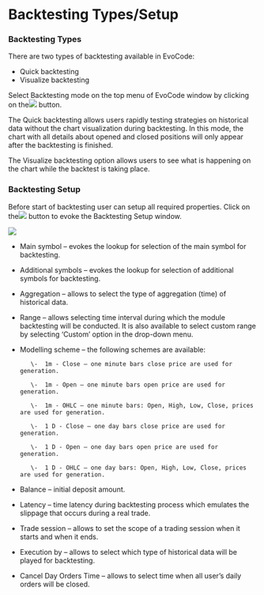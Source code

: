 # Backtesting Types/Setup

### **Backtesting Types**

There are two types of backtesting available in EvoCode:

* Quick backtesting
* Visualize backtesting

 Select Backtesting mode on the top menu of EvoCode window by clicking on the![](<../../.gitbook/assets/3 (43).png>) button.

The Quick backtesting allows users rapidly testing strategies on historical data without the chart visualization during backtesting. In this mode, the chart with all details about opened and closed positions will only appear after the backtesting is finished.

The Visualize backtesting option allows users to see what is happening on the chart while the backtest is taking place.

### **Backtesting Setup** 

Before start of backtesting user can setup all required properties. Click on the![](<../../.gitbook/assets/1 (17).png>)button to evoke the Backtesting Setup window.

![](<../../.gitbook/assets/2 (43).png>)

* Main symbol – evokes the lookup for selection of the main symbol for backtesting.
* Additional symbols – evokes the lookup for selection of additional symbols for backtesting.
* Aggregation – allows to select the type of aggregation (time) of historical data.
* Range – allows selecting time interval during which the module backtesting will be conducted. It is also available to select custom range by selecting ‘Custom’ option in the drop-down menu.
* Modelling scheme – the following schemes are available:

         \-  1m - Close – one minute bars close price are used for generation.

         \-  1m - Open – one minute bars open price are used for generation.

         \-  1m - OHLC – one minute bars: Open, High, Low, Close, prices are used for generation.

         \-  1 D - Close – one day bars close price are used for generation.

         \-  1 D - Open – one day bars open price are used for generation.

         \-  1 D - OHLC – one day bars: Open, High, Low, Close, prices are used for generation.

* Balance – initial deposit amount.
* Latency – time latency during backtesting process which emulates the slippage that occurs during a real trade.
* Trade session – allows to set the scope of a trading session when it starts and when it ends.
* Execution by – allows to select which type of historical data will be played for backtesting. 
* Cancel Day Orders Time – allows to select time when all user’s daily orders will be closed.
